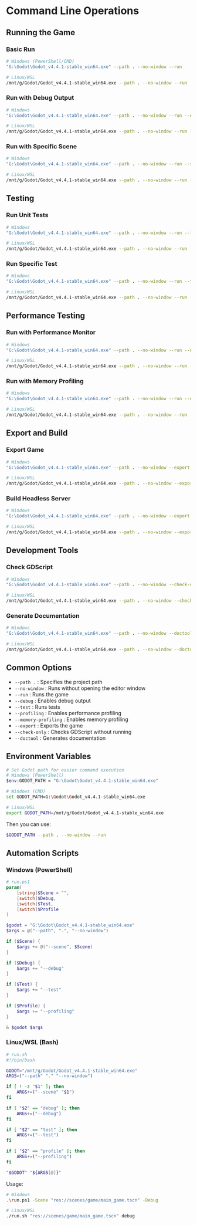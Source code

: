 # Command Line Operations

## Running the Game

### Basic Run
```bash
# Windows (PowerShell/CMD)
"G:\Godot\Godot_v4.4.1-stable_win64.exe" --path . --no-window --run

# Linux/WSL
/mnt/g/Godot/Godot_v4.4.1-stable_win64.exe --path . --no-window --run
```

### Run with Debug Output
```bash
# Windows
"G:\Godot\Godot_v4.4.1-stable_win64.exe" --path . --no-window --run --debug

# Linux/WSL
/mnt/g/Godot/Godot_v4.4.1-stable_win64.exe --path . --no-window --run --debug
```

### Run with Specific Scene
```bash
# Windows
"G:\Godot\Godot_v4.4.1-stable_win64.exe" --path . --no-window --run --scene res://scenes/game/main_game.tscn

# Linux/WSL
/mnt/g/Godot/Godot_v4.4.1-stable_win64.exe --path . --no-window --run --scene res://scenes/game/main_game.tscn
```

## Testing

### Run Unit Tests
```bash
# Windows
"G:\Godot\Godot_v4.4.1-stable_win64.exe" --path . --no-window --run --test

# Linux/WSL
/mnt/g/Godot/Godot_v4.4.1-stable_win64.exe --path . --no-window --run --test
```

### Run Specific Test
```bash
# Windows
"G:\Godot\Godot_v4.4.1-stable_win64.exe" --path . --no-window --run --test --test-name "TestName"

# Linux/WSL
/mnt/g/Godot/Godot_v4.4.1-stable_win64.exe --path . --no-window --run --test --test-name "TestName"
```

## Performance Testing

### Run with Performance Monitor
```bash
# Windows
"G:\Godot\Godot_v4.4.1-stable_win64.exe" --path . --no-window --run --debug --profiling

# Linux/WSL
/mnt/g/Godot/Godot_v4.4.1-stable_win64.exe --path . --no-window --run --debug --profiling
```

### Run with Memory Profiling
```bash
# Windows
"G:\Godot\Godot_v4.4.1-stable_win64.exe" --path . --no-window --run --debug --memory-profiling

# Linux/WSL
/mnt/g/Godot/Godot_v4.4.1-stable_win64.exe --path . --no-window --run --debug --memory-profiling
```

## Export and Build

### Export Game
```bash
# Windows
"G:\Godot\Godot_v4.4.1-stable_win64.exe" --path . --no-window --export "Windows Desktop" "build/game.exe"

# Linux/WSL
/mnt/g/Godot/Godot_v4.4.1-stable_win64.exe --path . --no-window --export "Windows Desktop" "build/game.exe"
```

### Build Headless Server
```bash
# Windows
"G:\Godot\Godot_v4.4.1-stable_win64.exe" --path . --no-window --export "Windows Server" "build/server.exe"

# Linux/WSL
/mnt/g/Godot/Godot_v4.4.1-stable_win64.exe --path . --no-window --export "Windows Server" "build/server.exe"
```

## Development Tools

### Check GDScript
```bash
# Windows
"G:\Godot\Godot_v4.4.1-stable_win64.exe" --path . --no-window --check-only

# Linux/WSL
/mnt/g/Godot/Godot_v4.4.1-stable_win64.exe --path . --no-window --check-only
```

### Generate Documentation
```bash
# Windows
"G:\Godot\Godot_v4.4.1-stable_win64.exe" --path . --no-window --doctool docs/generated

# Linux/WSL
/mnt/g/Godot/Godot_v4.4.1-stable_win64.exe --path . --no-window --doctool docs/generated
```

## Common Options

- `--path .` : Specifies the project path
- `--no-window` : Runs without opening the editor window
- `--run` : Runs the game
- `--debug` : Enables debug output
- `--test` : Runs tests
- `--profiling` : Enables performance profiling
- `--memory-profiling` : Enables memory profiling
- `--export` : Exports the game
- `--check-only` : Checks GDScript without running
- `--doctool` : Generates documentation

## Environment Variables

```bash
# Set Godot path for easier command execution
# Windows (PowerShell)
$env:GODOT_PATH = "G:\Godot\Godot_v4.4.1-stable_win64.exe"

# Windows (CMD)
set GODOT_PATH=G:\Godot\Godot_v4.4.1-stable_win64.exe

# Linux/WSL
export GODOT_PATH=/mnt/g/Godot/Godot_v4.4.1-stable_win64.exe
```

Then you can use:
```bash
$GODOT_PATH --path . --no-window --run
```

## Automation Scripts

### Windows (PowerShell)
```powershell
# run.ps1
param(
    [string]$Scene = "",
    [switch]$Debug,
    [switch]$Test,
    [switch]$Profile
)

$godot = "G:\Godot\Godot_v4.4.1-stable_win64.exe"
$args = @("--path", ".", "--no-window")

if ($Scene) {
    $args += @("--scene", $Scene)
}

if ($Debug) {
    $args += "--debug"
}

if ($Test) {
    $args += "--test"
}

if ($Profile) {
    $args += "--profiling"
}

& $godot $args
```

### Linux/WSL (Bash)
```bash
# run.sh
#!/bin/bash

GODOT="/mnt/g/Godot/Godot_v4.4.1-stable_win64.exe"
ARGS=("--path" "." "--no-window")

if [ ! -z "$1" ]; then
    ARGS+=("--scene" "$1")
fi

if [ "$2" == "debug" ]; then
    ARGS+=("--debug")
fi

if [ "$2" == "test" ]; then
    ARGS+=("--test")
fi

if [ "$2" == "profile" ]; then
    ARGS+=("--profiling")
fi

"$GODOT" "${ARGS[@]}"
```

Usage:
```bash
# Windows
.\run.ps1 -Scene "res://scenes/game/main_game.tscn" -Debug

# Linux/WSL
./run.sh "res://scenes/game/main_game.tscn" debug
``` 